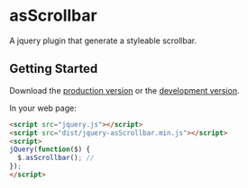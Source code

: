 # asScrollbar

A jquery plugin that generate a styleable scrollbar.

## Getting Started
Download the [production version][min] or the [development version][max].

[min]: https://raw.github.com/amazingsurge/jquery-asScrollbar/master/dist/jquery-asScrollbar.min.js
[max]: https://raw.github.com/amazingsurge/jquery-asScrollbar/master/dist/jquery-asScrollbar.js

In your web page:

```html
<script src="jquery.js"></script>
<script src="dist/jquery-asScrollbar.min.js"></script>
<script>
jQuery(function($) {
  $.asScrollbar(); //
});
</script>
```